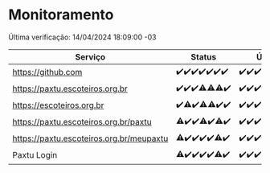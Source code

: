 # Monitoramento

Última verificação: 14/04/2024 18:09:00 -03

|Serviço|Status|Últimas 24h|
|---|---|---|
|https://github.com|<span title="2024-04-07: OK=24">✔️</span><span title="2024-04-08: OK=24">✔️</span><span title="2024-04-09: OK=24">✔️</span><span title="2024-04-10: OK=24">✔️</span><span title="2024-04-11: OK=24">✔️</span><span title="2024-04-12: OK=24">✔️</span><span title="2024-04-13: OK=22">✔️</span>|<span title="13/04/2024 19:04:00 -03 : 200">✔️</span><span title="13/04/2024 20:07:00 -03 : 200">✔️</span><span title="13/04/2024 21:35:00 -03 : 200">✔️</span><span title="13/04/2024 23:28:00 -03 : 200">✔️</span><span title="14/04/2024 00:47:00 -03 : 200">✔️</span><span title="14/04/2024 01:31:00 -03 : 200">✔️</span><span title="14/04/2024 02:53:00 -03 : 200">✔️</span><span title="14/04/2024 04:48:00 -03 : 200">✔️</span><span title="14/04/2024 07:32:00 -03 : 200">✔️</span><span title="14/04/2024 11:25:00 -03 : 200">✔️</span><span title="14/04/2024 18:09:00 -03 : 200">✔️</span>|
|https://paxtu.escoteiros.org.br|<span title="2024-04-07: OK=24">✔️</span><span title="2024-04-08: OK=24">✔️</span><span title="2024-04-09: OK=24">✔️</span><span title="2024-04-10: OK=23, Falhas=1">⚠️</span><span title="2024-04-11: OK=23, Falhas=1">⚠️</span><span title="2024-04-12: OK=23, Falhas=1">⚠️</span><span title="2024-04-13: OK=22">✔️</span>|<span title="13/04/2024 19:04:00 -03 : 200">✔️</span><span title="13/04/2024 20:07:00 -03 : 200">✔️</span><span title="13/04/2024 21:35:00 -03 : 200">✔️</span><span title="13/04/2024 23:28:00 -03 : 200">✔️</span><span title="14/04/2024 00:47:00 -03 : 200">✔️</span><span title="14/04/2024 01:31:00 -03 : 200">✔️</span><span title="14/04/2024 02:53:00 -03 : 200">✔️</span><span title="14/04/2024 04:48:00 -03 : 200">✔️</span><span title="14/04/2024 07:32:00 -03 : 200">✔️</span><span title="14/04/2024 11:25:00 -03 : 200">✔️</span><span title="14/04/2024 18:09:00 -03 : 200">✔️</span>|
|https://escoteiros.org.br|<span title="2024-04-07: OK=24">✔️</span><span title="2024-04-08: OK=23, Falhas=1">⚠️</span><span title="2024-04-09: OK=24">✔️</span><span title="2024-04-10: OK=23, Falhas=1">⚠️</span><span title="2024-04-11: OK=23, Falhas=1">⚠️</span><span title="2024-04-12: OK=24">✔️</span><span title="2024-04-13: OK=22">✔️</span>|<span title="13/04/2024 19:04:00 -03 : 200">✔️</span><span title="13/04/2024 20:07:00 -03 : 200">✔️</span><span title="13/04/2024 21:35:00 -03 : 200">✔️</span><span title="13/04/2024 23:28:00 -03 : 200">✔️</span><span title="14/04/2024 00:47:00 -03 : 200">✔️</span><span title="14/04/2024 01:31:00 -03 : 200">✔️</span><span title="14/04/2024 02:53:00 -03 : 200">✔️</span><span title="14/04/2024 04:48:00 -03 : 200">✔️</span><span title="14/04/2024 07:32:00 -03 : 200">✔️</span><span title="14/04/2024 11:25:00 -03 : 200">✔️</span><span title="14/04/2024 18:09:00 -03 : 200">✔️</span>|
|https://paxtu.escoteiros.org.br/paxtu|<span title="2024-04-07: OK=23, Falhas=1">⚠️</span><span title="2024-04-08: OK=24">✔️</span><span title="2024-04-09: OK=24">✔️</span><span title="2024-04-10: OK=23, Falhas=1">⚠️</span><span title="2024-04-11: OK=24">✔️</span><span title="2024-04-12: OK=23, Falhas=1">⚠️</span><span title="2024-04-13: OK=22">✔️</span>|<span title="13/04/2024 19:04:00 -03 : 200">✔️</span><span title="13/04/2024 20:07:00 -03 : 200">✔️</span><span title="13/04/2024 21:35:00 -03 : 200">✔️</span><span title="13/04/2024 23:28:00 -03 : 200">✔️</span><span title="14/04/2024 00:48:00 -03 : 200">✔️</span><span title="14/04/2024 01:31:00 -03 : 200">✔️</span><span title="14/04/2024 02:53:00 -03 : 200">✔️</span><span title="14/04/2024 04:48:00 -03 : 200">✔️</span><span title="14/04/2024 07:32:00 -03 : 200">✔️</span><span title="14/04/2024 11:25:00 -03 : 200">✔️</span><span title="14/04/2024 18:09:00 -03 : 200">✔️</span>|
|https://paxtu.escoteiros.org.br/meupaxtu|<span title="2024-04-07: OK=23, Falhas=1">⚠️</span><span title="2024-04-08: OK=24">✔️</span><span title="2024-04-09: OK=24">✔️</span><span title="2024-04-10: OK=24">✔️</span><span title="2024-04-11: OK=24">✔️</span><span title="2024-04-12: OK=23, Falhas=1">⚠️</span><span title="2024-04-13: OK=22">✔️</span>|<span title="13/04/2024 19:04:00 -03 : 200">✔️</span><span title="13/04/2024 20:07:00 -03 : 200">✔️</span><span title="13/04/2024 21:35:00 -03 : 200">✔️</span><span title="13/04/2024 23:28:00 -03 : 200">✔️</span><span title="14/04/2024 00:48:00 -03 : 200">✔️</span><span title="14/04/2024 01:31:00 -03 : 200">✔️</span><span title="14/04/2024 02:53:00 -03 : 200">✔️</span><span title="14/04/2024 04:48:00 -03 : 200">✔️</span><span title="14/04/2024 07:32:00 -03 : 200">✔️</span><span title="14/04/2024 11:25:00 -03 : 200">✔️</span><span title="14/04/2024 18:09:00 -03 : 200">✔️</span>|
|Paxtu Login|<span title="2024-04-07: OK=23, Falhas=1">⚠️</span><span title="2024-04-08: OK=24">✔️</span><span title="2024-04-09: OK=24">✔️</span><span title="2024-04-10: OK=24">✔️</span><span title="2024-04-11: OK=24">✔️</span><span title="2024-04-12: OK=23, Falhas=1">⚠️</span><span title="2024-04-13: OK=22">✔️</span>|<span title="13/04/2024 19:04:00 -03 : 200">✔️</span><span title="13/04/2024 20:07:00 -03 : 200">✔️</span><span title="13/04/2024 21:35:00 -03 : 200">✔️</span><span title="13/04/2024 23:28:00 -03 : 200">✔️</span><span title="14/04/2024 00:48:00 -03 : 200">✔️</span><span title="14/04/2024 01:31:00 -03 : 200">✔️</span><span title="14/04/2024 02:53:00 -03 : 200">✔️</span><span title="14/04/2024 04:48:00 -03 : 200">✔️</span><span title="14/04/2024 07:32:00 -03 : 200">✔️</span><span title="14/04/2024 11:25:00 -03 : 200">✔️</span><span title="14/04/2024 18:09:00 -03 : 200">✔️</span>|

